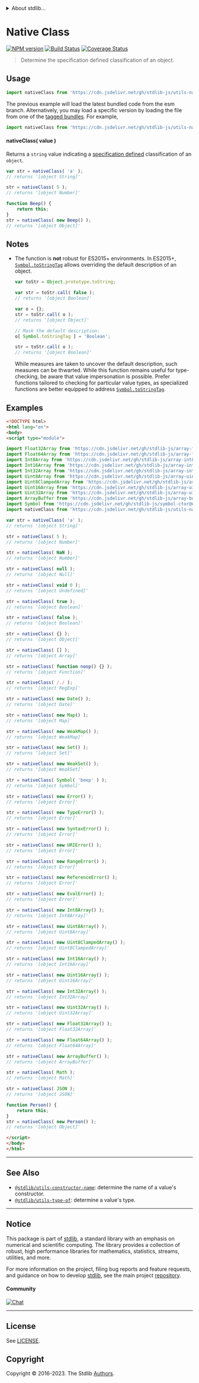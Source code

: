 <!--

@license Apache-2.0

Copyright (c) 2018 The Stdlib Authors.

Licensed under the Apache License, Version 2.0 (the "License");
you may not use this file except in compliance with the License.
You may obtain a copy of the License at

   http://www.apache.org/licenses/LICENSE-2.0

Unless required by applicable law or agreed to in writing, software
distributed under the License is distributed on an "AS IS" BASIS,
WITHOUT WARRANTIES OR CONDITIONS OF ANY KIND, either express or implied.
See the License for the specific language governing permissions and
limitations under the License.

-->


<details>
  <summary>
    About stdlib...
  </summary>
  <p>We believe in a future in which the web is a preferred environment for numerical computation. To help realize this future, we've built stdlib. stdlib is a standard library, with an emphasis on numerical and scientific computation, written in JavaScript (and C) for execution in browsers and in Node.js.</p>
  <p>The library is fully decomposable, being architected in such a way that you can swap out and mix and match APIs and functionality to cater to your exact preferences and use cases.</p>
  <p>When you use stdlib, you can be absolutely certain that you are using the most thorough, rigorous, well-written, studied, documented, tested, measured, and high-quality code out there.</p>
  <p>To join us in bringing numerical computing to the web, get started by checking us out on <a href="https://github.com/stdlib-js/stdlib">GitHub</a>, and please consider <a href="https://opencollective.com/stdlib">financially supporting stdlib</a>. We greatly appreciate your continued support!</p>
</details>

# Native Class

[![NPM version][npm-image]][npm-url] [![Build Status][test-image]][test-url] [![Coverage Status][coverage-image]][coverage-url] <!-- [![dependencies][dependencies-image]][dependencies-url] -->

> Determine the specification defined classification of an object.



<section class="usage">

## Usage

```javascript
import nativeClass from 'https://cdn.jsdelivr.net/gh/stdlib-js/utils-native-class@esm/index.mjs';
```
The previous example will load the latest bundled code from the esm branch. Alternatively, you may load a specific version by loading the file from one of the [tagged bundles](https://github.com/stdlib-js/utils-native-class/tags). For example,

```javascript
import nativeClass from 'https://cdn.jsdelivr.net/gh/stdlib-js/utils-native-class@v0.1.0-esm/index.mjs';
```

#### nativeClass( value )

Returns a `string` value indicating a [specification defined][object-to-string] classification of an `object`.

```javascript
var str = nativeClass( 'a' );
// returns '[object String]'

str = nativeClass( 5 );
// returns '[object Number]'

function Beep() {
    return this;
}
str = nativeClass( new Beep() );
// returns '[object Object]'
```

</section>

<!-- /.usage -->

<section class="notes">

## Notes

-   The function is **not** robust for ES2015+ environments. In ES2015+, [`Symbol.toStringTag`][mdn-symbol-tostringtag] allows overriding the default description of an object.

    ```javascript
    var toStr = Object.prototype.toString;

    var str = toStr.call( false );
    // returns '[object Boolean]'

    var o = {};
    str = toStr.call( o );
    // returns '[object Object]'

    // Mask the default description:
    o[ Symbol.toStringTag ] = 'Boolean';

    str = toStr.call( o );
    // returns '[object Boolean]'
    ```

    While measures are taken to uncover the default description, such measures can be thwarted. While this function remains useful for type-checking, be aware that value impersonation is possible. Prefer functions tailored to checking for particular value types, as specialized functions are better equipped to address [`Symbol.toStringTag`][mdn-symbol-tostringtag].

</section>

<!-- /.notes -->

<section class="examples">

## Examples

<!-- eslint-disable no-restricted-syntax, no-empty-function -->

<!-- eslint no-undef: "error" -->

```html
<!DOCTYPE html>
<html lang="en">
<body>
<script type="module">

import Float32Array from 'https://cdn.jsdelivr.net/gh/stdlib-js/array-float32@esm/index.mjs';
import Float64Array from 'https://cdn.jsdelivr.net/gh/stdlib-js/array-float64@esm/index.mjs';
import Int8Array from 'https://cdn.jsdelivr.net/gh/stdlib-js/array-int8@esm/index.mjs';
import Int16Array from 'https://cdn.jsdelivr.net/gh/stdlib-js/array-int16@esm/index.mjs';
import Int32Array from 'https://cdn.jsdelivr.net/gh/stdlib-js/array-int32@esm/index.mjs';
import Uint8Array from 'https://cdn.jsdelivr.net/gh/stdlib-js/array-uint8@esm/index.mjs';
import Uint8ClampedArray from 'https://cdn.jsdelivr.net/gh/stdlib-js/array-uint8c@esm/index.mjs';
import Uint16Array from 'https://cdn.jsdelivr.net/gh/stdlib-js/array-uint16@esm/index.mjs';
import Uint32Array from 'https://cdn.jsdelivr.net/gh/stdlib-js/array-uint32@esm/index.mjs';
import ArrayBuffer from 'https://cdn.jsdelivr.net/gh/stdlib-js/array-buffer@esm/index.mjs';
import Symbol from 'https://cdn.jsdelivr.net/gh/stdlib-js/symbol-ctor@esm/index.mjs';
import nativeClass from 'https://cdn.jsdelivr.net/gh/stdlib-js/utils-native-class@esm/index.mjs';

var str = nativeClass( 'a' );
// returns '[object String]'

str = nativeClass( 5 );
// returns '[object Number]'

str = nativeClass( NaN );
// returns '[object Number]'

str = nativeClass( null );
// returns '[object Null]'

str = nativeClass( void 0 );
// returns '[object Undefined]'

str = nativeClass( true );
// returns '[object Boolean]'

str = nativeClass( false );
// returns '[object Boolean]'

str = nativeClass( {} );
// returns '[object Object]'

str = nativeClass( [] );
// returns '[object Array]'

str = nativeClass( function noop() {} );
// returns '[object Function]'

str = nativeClass( /./ );
// returns '[object RegExp]'

str = nativeClass( new Date() );
// returns '[object Date]'

str = nativeClass( new Map() );
// returns '[object Map]'

str = nativeClass( new WeakMap() );
// returns '[object WeakMap]'

str = nativeClass( new Set() );
// returns '[object Set]'

str = nativeClass( new WeakSet() );
// returns '[object WeakSet]'

str = nativeClass( Symbol( 'beep' ) );
// returns '[object Symbol]'

str = nativeClass( new Error() );
// returns '[object Error]'

str = nativeClass( new TypeError() );
// returns '[object Error]'

str = nativeClass( new SyntaxError() );
// returns '[object Error]'

str = nativeClass( new URIError() );
// returns '[object Error]'

str = nativeClass( new RangeError() );
// returns '[object Error]'

str = nativeClass( new ReferenceError() );
// returns '[object Error]'

str = nativeClass( new EvalError() );
// returns '[object Error]'

str = nativeClass( new Int8Array() );
// returns '[object Int8Array]'

str = nativeClass( new Uint8Array() );
// returns '[object Uint8Array]'

str = nativeClass( new Uint8ClampedArray() );
// returns '[object Uint8ClampedArray]'

str = nativeClass( new Int16Array() );
// returns '[object Int16Array]'

str = nativeClass( new Uint16Array() );
// returns '[object Uint16Array]'

str = nativeClass( new Int32Array() );
// returns '[object Int32Array]'

str = nativeClass( new Uint32Array() );
// returns '[object Uint32Array]'

str = nativeClass( new Float32Array() );
// returns '[object Float32Array]'

str = nativeClass( new Float64Array() );
// returns '[object Float64Array]'

str = nativeClass( new ArrayBuffer() );
// returns '[object ArrayBuffer]'

str = nativeClass( Math );
// returns '[object Math]'

str = nativeClass( JSON );
// returns '[object JSON]'

function Person() {
    return this;
}
str = nativeClass( new Person() );
// returns '[object Object]'

</script>
</body>
</html>
```

</section>

<!-- /.examples -->

<!-- Section for related `stdlib` packages. Do not manually edit this section, as it is automatically populated. -->

<section class="related">

* * *

## See Also

-   <span class="package-name">[`@stdlib/utils-constructor-name`][@stdlib/utils/constructor-name]</span><span class="delimiter">: </span><span class="description">determine the name of a value's constructor.</span>
-   <span class="package-name">[`@stdlib/utils-type-of`][@stdlib/utils/type-of]</span><span class="delimiter">: </span><span class="description">determine a value's type.</span>

</section>

<!-- /.related -->

<!-- Section for all links. Make sure to keep an empty line after the `section` element and another before the `/section` close. -->


<section class="main-repo" >

* * *

## Notice

This package is part of [stdlib][stdlib], a standard library with an emphasis on numerical and scientific computing. The library provides a collection of robust, high performance libraries for mathematics, statistics, streams, utilities, and more.

For more information on the project, filing bug reports and feature requests, and guidance on how to develop [stdlib][stdlib], see the main project [repository][stdlib].

#### Community

[![Chat][chat-image]][chat-url]

---

## License

See [LICENSE][stdlib-license].


## Copyright

Copyright &copy; 2016-2023. The Stdlib [Authors][stdlib-authors].

</section>

<!-- /.stdlib -->

<!-- Section for all links. Make sure to keep an empty line after the `section` element and another before the `/section` close. -->

<section class="links">

[npm-image]: http://img.shields.io/npm/v/@stdlib/utils-native-class.svg
[npm-url]: https://npmjs.org/package/@stdlib/utils-native-class

[test-image]: https://github.com/stdlib-js/utils-native-class/actions/workflows/test.yml/badge.svg?branch=v0.1.0
[test-url]: https://github.com/stdlib-js/utils-native-class/actions/workflows/test.yml?query=branch:v0.1.0

[coverage-image]: https://img.shields.io/codecov/c/github/stdlib-js/utils-native-class/main.svg
[coverage-url]: https://codecov.io/github/stdlib-js/utils-native-class?branch=main

<!--

[dependencies-image]: https://img.shields.io/david/stdlib-js/utils-native-class.svg
[dependencies-url]: https://david-dm.org/stdlib-js/utils-native-class/main

-->

[chat-image]: https://img.shields.io/gitter/room/stdlib-js/stdlib.svg
[chat-url]: https://app.gitter.im/#/room/#stdlib-js_stdlib:gitter.im

[stdlib]: https://github.com/stdlib-js/stdlib

[stdlib-authors]: https://github.com/stdlib-js/stdlib/graphs/contributors

[umd]: https://github.com/umdjs/umd
[es-module]: https://developer.mozilla.org/en-US/docs/Web/JavaScript/Guide/Modules

[deno-url]: https://github.com/stdlib-js/utils-native-class/tree/deno
[umd-url]: https://github.com/stdlib-js/utils-native-class/tree/umd
[esm-url]: https://github.com/stdlib-js/utils-native-class/tree/esm
[branches-url]: https://github.com/stdlib-js/utils-native-class/blob/main/branches.md

[stdlib-license]: https://raw.githubusercontent.com/stdlib-js/utils-native-class/main/LICENSE

[object-to-string]: https://developer.mozilla.org/en-US/docs/Web/JavaScript/Reference/Global_Objects/Object/toString

[mdn-symbol-tostringtag]: https://developer.mozilla.org/en-US/docs/Web/JavaScript/Reference/Global_Objects/Symbol/toStringTag

<!-- <related-links> -->

[@stdlib/utils/constructor-name]: https://github.com/stdlib-js/utils-constructor-name/tree/esm

[@stdlib/utils/type-of]: https://github.com/stdlib-js/utils-type-of/tree/esm

<!-- </related-links> -->

</section>

<!-- /.links -->

